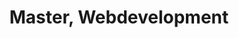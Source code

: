 ---
title: Master, Webdevelopment
organization: SAE Institute
location: Vienna, AT
start: 2014-01-30
end: 2016-08-14
---